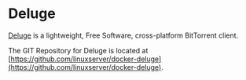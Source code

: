 # Deluge

[Deluge](http://deluge-torrent.org/) is a lightweight, Free Software, cross-platform BitTorrent client.

The GIT Repository for Deluge is located at [https://github.com/linuxserver/docker-deluge](https://github.com/linuxserver/docker-deluge).
